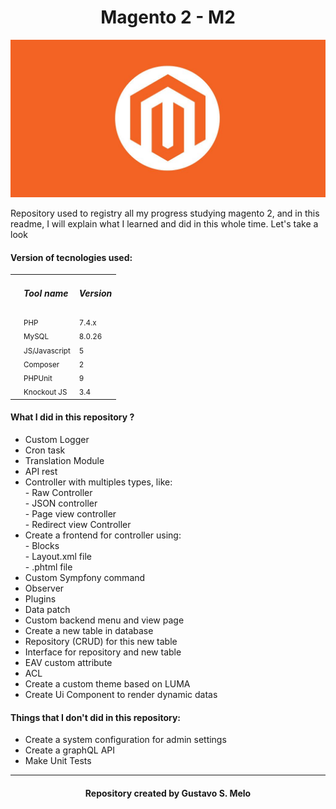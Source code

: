<center>
    <h1> Magento 2 - M2</h1>
</center>
<img src="./.github/magento-logo.jpg" alt="Magento2 logo" />

<p>Repository used to registry all my progress studying magento 2, and in this readme, I will explain what I learned and did in this whole time. Let's take a look</p>

<h4>Version of tecnologies used: </h4>
<table>
    <th>
        <td><h5>Tool name</h5></td>
        <td><h5>Version</h5></td>
    </th>
    <tr>
        <td></td>
        <td><small>PHP</small></td>
        <td><small>7.4.x</small></td>
    </tr>
        <td></td>
        <td><small>MySQL</small></td>
        <td><small>8.0.26</small></td>
    </tr>
        <td></td>
        <td><small>JS/Javascript</small></td>
        <td><small>5</small></td>
    </tr>
        <td></td>
        <td><small>Composer</small></td>
        <td><small>2</small></td>
    </tr>
        <td></td>
        <td><small>PHPUnit</small></td>
        <td><small>9</small></td>
    </tr>
        <td></td>
        <td><small>Knockout JS</small></td>
        <td><small>3.4</small></td>
    </tr>
</table>

<h4>What I did in this repository ?</h4>

<ul>
    <li>Custom Logger</li>
    <li>Cron task</li>
    <li>Translation Module</li>
    <li>API rest</li>
    <li>
        Controller with multiples types, like:  <br>
        - Raw Controller <br />
        - JSON controller <br />
        - Page view controller <br />
        - Redirect view Controller <br />
    </li>
    <li>
        Create a frontend for controller using: <br/>
        - Blocks <br />
        - Layout.xml file <br />
        - .phtml file
    </li>
    <li>Custom Sympfony command</li>
    <li>Observer</li>
    <li>Plugins</li>
    <li>Data patch</li>
    <li>Custom backend menu and view page</li>
    <li>Create a new table in database</li>
    <li>Repository (CRUD) for this new table</li>
    <li>Interface for repository and new table</li>
    <li>EAV custom attribute</li>
    <li>ACL</li>
    <li>Create a custom theme based on LUMA</li>
    <li>Create Ui Component to render dynamic datas</li>
</ul>

<h4>Things that I don't did in this repository: </h4>
<ul>
    <li>Create a system configuration for admin settings</li>
    <li>Create a graphQL API </li>
    <li>Make Unit Tests</li>
</ul>

<hr />
<center>
    <h4>Repository created by Gustavo S. Melo</h4>
</center>
